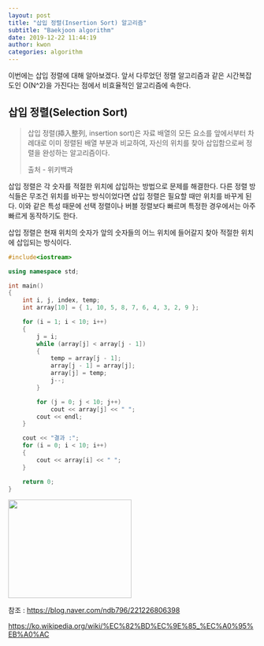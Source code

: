 ```yaml
---
layout: post
title: "삽입 정렬(Insertion Sort) 알고리즘"
subtitle: "Baekjoon algorithm"
date: 2019-12-22 11:44:19
author: kwon
categories: algorithm
---
```

이번에는 삽입 정렬에 대해 알아보겠다. 앞서 다루었던 정렬 알고리즘과 같은 시간복잡도인 O(N^2)을 가진다는 점에서 비효율적인 알고리즘에 속한다.

## 삽입 정렬(Selection Sort)
>삽입 정렬(揷入整列, insertion sort)은 자료 배열의 모든 요소를 앞에서부터 차례대로 이미 정렬된 배열 부분과 비교하여, 자신의 위치를 찾아 삽입함으로써 정렬을 완성하는 알고리즘이다.
>
>출처 - 위키백과

삽입 정렬은 각 숫자를 적절한 위치에 삽입하는 방법으로 문제를 해결한다. 다른 정렬 방식들은 무조건 위치를 바꾸는 방식이었다면 삽입 정렬은 필요할 때만 위치를 바꾸게 된다. 이와 같은 특성 때문에 선택 정렬이나 버블 정렬보다 빠르며 특정한 경우에서는 아주 빠르게 동작하기도 한다.

삽입 정렬은 현재 위치의 숫자가 앞의 숫자들의 어느 위치에 들어갈지 찾아 적절한 위치에 삽입되는 방식이다.

```C++
#include<iostream>

using namespace std;

int main()
{
	int i, j, index, temp;
	int array[10] = { 1, 10, 5, 8, 7, 6, 4, 3, 2, 9 };

	for (i = 1; i < 10; i++)
	{
		j = i;
		while (array[j] < array[j - 1])
		{
			temp = array[j - 1];
			array[j - 1] = array[j];
			array[j] = temp;
			j--;
		}

		for (j = 0; j < 10; j++)
			cout << array[j] << " ";
		cout << endl;
	}

	cout << "결과 :";
	for (i = 0; i < 10; i++)
	{
		cout << array[i] << " ";
	}

	return 0;
}

```



<div style="width: 250px; height: 200px;">
    <img src="https://kyu9341.github.io/assets/insertsort.png" style="width: 250px
    ; height: 200px;">
</div>



참조 : <https://blog.naver.com/ndb796/221226806398>

<https://ko.wikipedia.org/wiki/%EC%82%BD%EC%9E%85_%EC%A0%95%EB%A0%AC>

